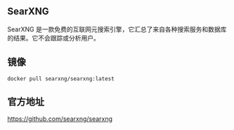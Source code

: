 ## SearXNG

SearXNG 是一款免费的互联网元搜索引擎，它汇总了来自各种搜索服务和数据库的结果。它不会跟踪或分析用户。

## 镜像

```
docker pull searxng/searxng:latest
```

## 官方地址

https://github.com/searxng/searxng